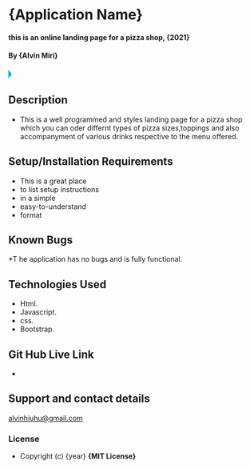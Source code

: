 # {Application Name}
#### this is an online landing page for a pizza shop, {2021}
#### By **{Alvin Miri}**
![alt text](data:image/png;base64,iVBORw0KGgoAAAANSUhEUgAAAAYAAAAUCAYAAACu0kzYAAAAU0lEQVQY02NgWPNKnAErWPPKH5fEUSBmxibxH4hnADEjNgkQno5LAoQ7cEmAcBsuCRAOwiVxHJfEL5IljpNkOVbndmIPEpTwwhOIOIMdZ0RhjVoALH+zwQSgVZ8AAAAASUVORK5CYII=)
## Description
* This is a well programmed and styles landing page for a pizza shop which you can oder differnt types of pizza sizes,toppings and also accompanyment of various drinks respective to the menu offered.

## Setup/Installation Requirements
* This is a great place
* to list setup instructions
* in a simple
* easy-to-understand
* format

## Known Bugs
*T he application has no bugs and is fully functional.

## Technologies Used
* Html.
* Javascript.
* css.
* Bootstrap.

## Git Hub Live Link
*
## Support and contact details
alvinhiuhu@gmail.com

### License
* Copyright (c) {year} **{MIT License}**
  
